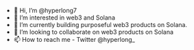 - 👋 Hi, I’m @hyperlong7
- 👀 I’m interested in web3 and Solana
- 🌱 I’m currently building purposeful web3 products on Solana.
- 💞️ I’m looking to collaborate on web3 products on Solana
- 📫 How to reach me - Twitter @hyperlong_

<!---
hyperlong7/hyperlong7 is a ✨ special ✨ repository because its `README.md` (this file) appears on your GitHub profile.
You can click the Preview link to take a look at your changes.
--->
